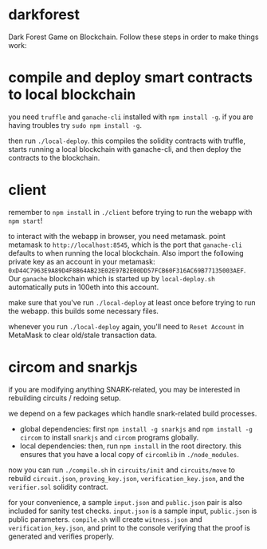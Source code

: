 # darkforest

Dark Forest Game on Blockchain. Follow these steps in order to make things work:

# compile and deploy smart contracts to local blockchain

you need `truffle` and `ganache-cli` installed with `npm install -g`. if you are having troubles try `sudo npm install -g`.

then run `./local-deploy`. this compiles the solidity contracts with truffle, starts running a local blockchain with ganache-cli, and then deploy the contracts to the blockchain.

# client

remember to `npm install` in `./client` before trying to run the webapp with
`npm start`!

to interact with the webapp in browser, you need metamask. point metamask to `http://localhost:8545`, which is the port that `ganache-cli` defaults to when running the local blockchain. Also import the following private key as an account in your metamask: `0xD44C7963E9A89D4F8B64AB23E02E97B2E00DD57FCB60F316AC69B77135003AEF`. Our `ganache` blockchain which is started up by `local-deploy.sh` automatically puts in 100eth into this account.

make sure that you've run `./local-deploy` at least once before trying to run the webapp. this builds some necessary files.

whenever you run `./local-deploy` again, you'll need to `Reset Account` in MetaMask to clear old/stale transaction data.

# circom and snarkjs

if you are modifying anything SNARK-related, you may be interested in rebuilding circuits / redoing setup.

we depend on a few packages which handle snark-related build processes.

- global dependencies: first `npm install -g snarkjs` and `npm install -g circom` to install `snarkjs` and `circom` programs globally.
- local dependencies: then, run `npm install` in the root directory. this ensures that you have a local copy of `circomlib` in `./node_modules`.

now you can run `./compile.sh` in `circuits/init` and `circuits/move` to rebuild `circuit.json`, `proving_key.json`, `verification_key.json`, and the `verifier.sol` solidity contract.

for your convenience, a sample `input.json` and `public.json` pair is also included for sanity test checks. `input.json` is a sample input, `public.json` is public parameters. `compile.sh` will create `witness.json` and `verification_key.json`, and print to the console verifying that the proof is generated and verifies properly.
